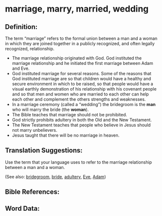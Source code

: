 # marriage, marry, married, wedding

## Definition:

The term “marriage” refers to the formal union between a man and a woman in which they are joined together in a publicly recognized, and often legally recognized, relationship. 

* The marriage relationship originated with God. God instituted the marriage relationship and he initiated the first marriage between Adam and Eve.
* God instituted marriage for several reasons. Some of the reasons that God instituted marriage are so that children would have a healthy and secure environment in which to be raised, so that people would have a visual earthly demonstration of his relationship with his covenant people and so that men and women who are married to each other can help each other and complement the others strengths and weaknesses.
* In a marriage ceremony (called a “wedding”) the bridegroom is the **man** who will marry the bride (the **woman**).
* The Bible teaches that marriage should not be prohibited.
* God strictly prohibits adultery in both the Old and the New Testament.
* The New Testament teaches that people who believe in Jesus should not marry unbelievers.
* Jesus taught that there will be no marriage in heaven.

## Translation Suggestions:

Use the term that your language uses to refer to the marriage relationship between a man and a woman.

(See also: [bridegroom](../other/bridegroom.md), [bride](../other/bride.md), [adultery](../kt/adultery.md), [Eve](../names/eve.md), [Adam](../names/adam.md))

## Bible References:


## Word Data:


